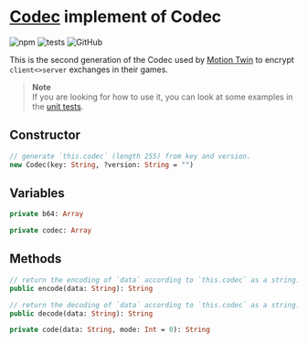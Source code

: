 # [Codec][index] implement of Codec

![npm](https://img.shields.io/npm/v/mtwin-codec?color=blue&style=flat)
![tests](https://img.shields.io/static/v1?label=tests&message=2%20passed&color=brightgreen&style=flat)
![GitHub](https://img.shields.io/github/license/jslba/mtwin-codec?style=flat)

This is the second generation of the  Codec used by [Motion Twin][mt] to encrypt
`client<>server` exchanges in their games.

> **Note**   
> If you are looking  for how to  use it, you  can look at some  examples in the
> [unit tests][unittests].

## Constructor

```hx
// generate `this.codec` (length 255) from key and version.
new Codec(key: String, ?version: String = "")
```

## Variables

```hx
private b64: Array
```

```hx
private codec: Array
```

## Methods

```hx
// return the encoding of `data` according to `this.codec` as a string.
public encode(data: String): String
```

```hx
// return the decoding of `data` according to `this.codec` as a string.
public decode(data: String): String
```

```hx
private code(data: String, mode: Int = 0): String
```

[index]: /source/index.js
[mt]: https://motion-twin.com/fr/
[unittests]: /test/rand.test.js
